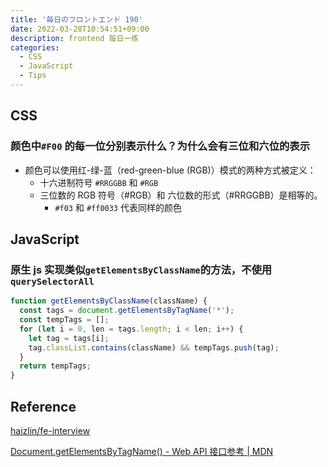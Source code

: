 ```yaml
---
title: '毎日のフロントエンド 190'
date: 2022-03-28T10:54:51+09:00
description: frontend 每日一练
categories:
  - CSS
  - JavaScript
  - Tips
---
```


## CSS

### 颜色中`#F00` 的每一位分别表示什么？为什么会有三位和六位的表示

- 颜色可以使用红-绿-蓝（red-green-blue (RGB)）模式的两种方式被定义：
  - 十六进制符号 `#RRGGBB` 和 `#RGB`
  - 三位数的 RGB 符号（#RGB）和 六位数的形式（#RRGGBB）是相等的。
    - `#f03` 和 `#ff0033` 代表同样的颜色

## JavaScript

### 原生 js 实现类似`getElementsByClassName`的方法，不使用`querySelectorAll`

```js
function getElementsByClassName(className) {
  const tags = document.getElementsByTagName('*');
  const tempTags = [];
  for (let i = 0, len = tags.length; i < len; i++) {
    let tag = tags[i];
    tag.classList.contains(className) && tempTags.push(tag);
  }
  return tempTags;
}
```

## Reference

[haizlin/fe-interview](https://github.com/haizlin/fe-interview/blob/master/category/history.md)

[Document.getElementsByTagName() - Web API 接口参考 | MDN](https://developer.mozilla.org/zh-CN/docs/Web/API/Document/getElementsByTagName)
